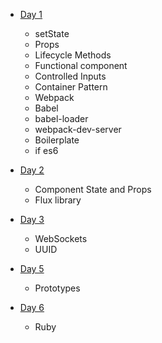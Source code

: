 * [Day 1](/day_1)

  - setState
  - Props
  - Lifecycle Methods
  - Functional component
  - Controlled Inputs
  - Container Pattern
  - Webpack
  - Babel
  - babel-loader
  - webpack-dev-server
  - Boilerplate
  - if es6

* [Day 2](/day_2)

  - Component State and Props
  - Flux library

* [Day 3](/day_3)

  - WebSockets
  - UUID

* [Day 5](/day_5)
  
  - Prototypes

* [Day 6](/day_6)
  
  - Ruby
